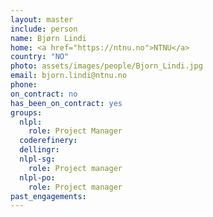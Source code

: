 ```yaml
---
layout: master
include: person
name: Bjørn Lindi
home: <a href="https://ntnu.no">NTNU</a>
country: "NO"
photo: assets/images/people/Bjorn_Lindi.jpg
email: bjorn.lindi@ntnu.no
phone:
on_contract: no
has_been_on_contract: yes
groups:
  nlpl:
    role: Project Manager
  coderefinery:
  dellingr:
  nlpl-sg:
    role: Project manager
  nlpl-po:
    role: Project manager
past_engagements:
---
```

